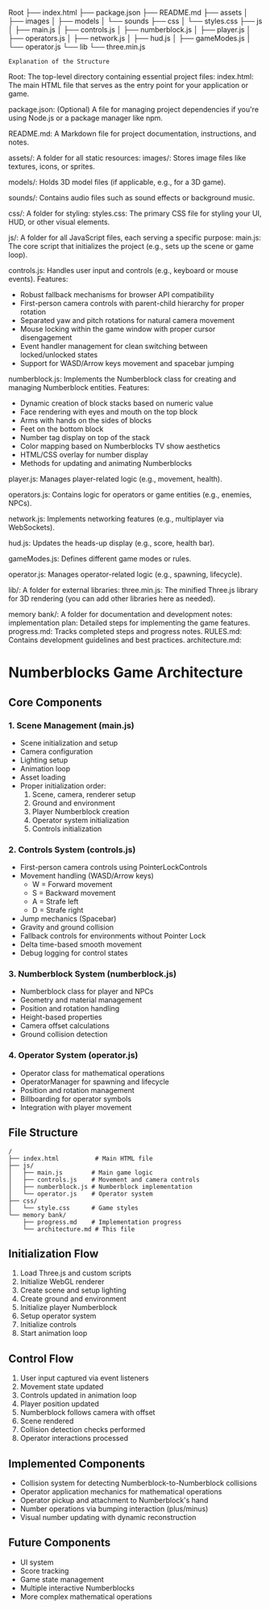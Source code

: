 Root
├── index.html
├── package.json
├── README.md
├── assets
│   ├── images
│   ├── models
│   └── sounds
├── css
│   └── styles.css
├── js
│   ├── main.js
│   ├── controls.js
│   ├── numberblock.js
│   ├── player.js
│   ├── operators.js
│   ├── network.js
│   ├── hud.js
│   ├── gameModes.js
│   └── operator.js
└── lib
    └── three.min.js

    Explanation of the Structure
Root: The top-level directory containing essential project files:
index.html: The main HTML file that serves as the entry point for your application or game.

package.json: (Optional) A file for managing project dependencies if you're using Node.js or a package manager like npm.

README.md: A Markdown file for project documentation, instructions, and notes.

assets/: A folder for all static resources:
images/: Stores image files like textures, icons, or sprites.

models/: Holds 3D model files (if applicable, e.g., for a 3D game).

sounds/: Contains audio files such as sound effects or background music.

css/: A folder for styling:
styles.css: The primary CSS file for styling your UI, HUD, or other visual elements.

js/: A folder for all JavaScript files, each serving a specific purpose:
main.js: The core script that initializes the project (e.g., sets up the scene or game loop).

controls.js: Handles user input and controls (e.g., keyboard or mouse events). Features:
  - Robust fallback mechanisms for browser API compatibility
  - First-person camera controls with parent-child hierarchy for proper rotation
  - Separated yaw and pitch rotations for natural camera movement
  - Mouse locking within the game window with proper cursor disengagement
  - Event handler management for clean switching between locked/unlocked states
  - Support for WASD/Arrow keys movement and spacebar jumping

numberblock.js: Implements the Numberblock class for creating and managing Numberblock entities. Features:
  - Dynamic creation of block stacks based on numeric value
  - Face rendering with eyes and mouth on the top block
  - Arms with hands on the sides of blocks
  - Feet on the bottom block
  - Number tag display on top of the stack
  - Color mapping based on Numberblocks TV show aesthetics
  - HTML/CSS overlay for number display
  - Methods for updating and animating Numberblocks

player.js: Manages player-related logic (e.g., movement, health).

operators.js: Contains logic for operators or game entities (e.g., enemies, NPCs).

network.js: Implements networking features (e.g., multiplayer via WebSockets).

hud.js: Updates the heads-up display (e.g., score, health bar).

gameModes.js: Defines different game modes or rules.

operator.js: Manages operator-related logic (e.g., spawning, lifecycle).

lib/: A folder for external libraries:
three.min.js: The minified Three.js library for 3D rendering (you can add other libraries here as needed).

memory bank/: A folder for documentation and development notes:
implementation plan: Detailed steps for implementing the game features.
progress.md: Tracks completed steps and progress notes.
RULES.md: Contains development guidelines and best practices.
architecture.md: 
# Numberblocks Game Architecture

## Core Components

### 1. Scene Management (main.js)
- Scene initialization and setup
- Camera configuration
- Lighting setup
- Animation loop
- Asset loading
- Proper initialization order:
  1. Scene, camera, renderer setup
  2. Ground and environment
  3. Player Numberblock creation
  4. Operator system initialization
  5. Controls initialization

### 2. Controls System (controls.js)
- First-person camera controls using PointerLockControls
- Movement handling (WASD/Arrow keys)
  - W = Forward movement
  - S = Backward movement
  - A = Strafe left
  - D = Strafe right
- Jump mechanics (Spacebar)
- Gravity and ground collision
- Fallback controls for environments without Pointer Lock
- Delta time-based smooth movement
- Debug logging for control states

### 3. Numberblock System (numberblock.js)
- Numberblock class for player and NPCs
- Geometry and material management
- Position and rotation handling
- Height-based properties
- Camera offset calculations
- Ground collision detection

### 4. Operator System (operator.js)
- Operator class for mathematical operations
- OperatorManager for spawning and lifecycle
- Position and rotation management
- Billboarding for operator symbols
- Integration with player movement

## File Structure
```
/
├── index.html          # Main HTML file
├── js/
│   ├── main.js        # Main game logic
│   ├── controls.js    # Movement and camera controls
│   ├── numberblock.js # Numberblock implementation
│   └── operator.js    # Operator system
├── css/
│   └── style.css      # Game styles
└── memory bank/
    ├── progress.md    # Implementation progress
    └── architecture.md # This file
```

## Initialization Flow
1. Load Three.js and custom scripts
2. Initialize WebGL renderer
3. Create scene and setup lighting
4. Create ground and environment
5. Initialize player Numberblock
6. Setup operator system
7. Initialize controls
8. Start animation loop

## Control Flow
1. User input captured via event listeners
2. Movement state updated
3. Controls updated in animation loop
4. Player position updated
5. Numberblock follows camera with offset
6. Scene rendered
7. Collision detection checks performed
8. Operator interactions processed

## Implemented Components
- Collision system for detecting Numberblock-to-Numberblock collisions
- Operator application mechanics for mathematical operations
- Operator pickup and attachment to Numberblock's hand
- Number operations via bumping interaction (plus/minus)
- Visual number updating with dynamic reconstruction

## Future Components
- UI system
- Score tracking
- Game state management
- Multiple interactive Numberblocks
- More complex mathematical operations
